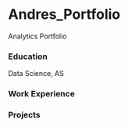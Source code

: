# Andres_Portfolio
Analytics Portfolio

### Education
Data Science, AS

### Work Experience

### Projects
